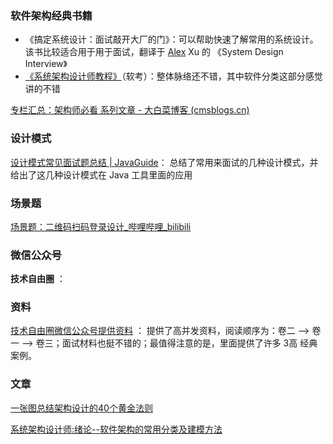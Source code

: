### 软件架构经典书籍

- 《搞定系统设计：面试敲开大厂的门》：可以帮助快速了解常用的系统设计。该书比较适合用于用于面试，翻译于  [Alex](https://so.csdn.net/so/search?q=Alex&spm=1001.2101.3001.7020) Xu 的 《System Design Interview》
- [《系统架构设计师教程》]( https://pan.baidu.com/share/init?surl=ZUCq3CskdqqbSywt2ZwHpQ&pwd=yujm )（软考）：整体脉络还不错，其中软件分类这部分感觉讲的不错

[专栏汇总：架构师必看 系列文章 - 大白菜博客 (cmsblogs.cn)](https://cmsblogs.cn/545.html)



### 设计模式

[设计模式常见面试题总结 | JavaGuide](https://javaguide.cn/system-design/design-pattern.html)： 总结了常用来面试的几种设计模式，并给出了这几种设计模式在 Java 工具里面的应用



### 场景题

[场景题：二维码扫码登录设计_哔哩哔哩_bilibili](https://www.bilibili.com/video/BV1cz421z7hn/?spm_id_from=333.1007.tianma.61-4-242.click&vd_source=52cd9a9deff2e511c87ff028e3bb01d2)





### 微信公众号

**技术自由圈** ：



### 资料

[技术自由圈微信公众号提供资料](https://pan.baidu.com/s/19CXjBWnnmKNiA6h5XyNNMg?pwd=vcxx) ： 提供了高并发资料，阅读顺序为：卷二 —> 卷一 —> 卷三；面试材料也挺不错的；最值得注意的是，里面提供了许多 3高 经典案例。



### 文章

[一张图总结架构设计的40个黄金法则](https://mp.weixin.qq.com/s/eDEjSdf93HE35ndVPpH13A)

[系统架构设计师:绪论--软件架构的常用分类及建模方法](https://mp.weixin.qq.com/s/NDkfVH4e3TwkjbplP8wD3A)